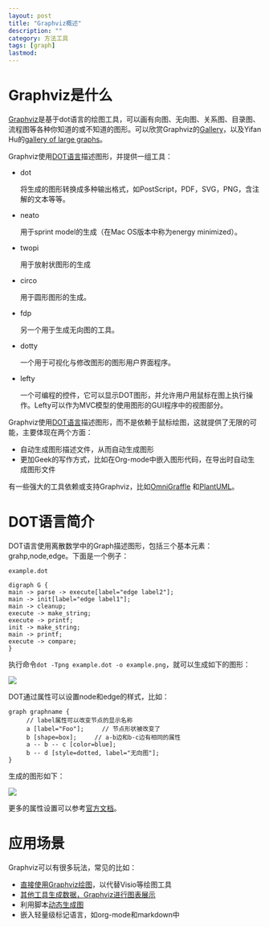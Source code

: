 ```yaml
---
layout: post
title: "Graphviz概述"
description: ""
category: 方法工具
tags: [graph]
lastmod:
---
```


# Graphviz是什么

[Graphviz](http://www.graphviz.org/)是基于dot语言的绘图工具，可以画有向图、无向图、关系图、目录图、流程图等各种你知道的或不知道的图形。可以欣赏Graphviz的[Gallery](http://www.graphviz.org/Gallery.php)，以及Yifan Hu的[gallery of large graphs](http://www2.research.att.com/~yifanhu/GALLERY/GRAPHS/index1.html)。

Graphviz使用[DOT语言](http://zh.wikipedia.org/wiki/DOT%E8%AF%AD%E8%A8%80)描述图形，并提供一组工具：

- dot

  将生成的图形转换成多种输出格式，如PostScript，PDF，SVG，PNG，含注解的文本等等。

- neato

  用于sprint model的生成（在Mac OS版本中称为energy minimized）。

- twopi

  用于放射状图形的生成

- circo

  用于圆形图形的生成。

- fdp

  另一个用于生成无向图的工具。

- dotty

  一个用于可视化与修改图形的图形用户界面程序。

- lefty

  一个可编程的控件，它可以显示DOT图形，并允许用户用鼠标在图上执行操作。Lefty可以作为MVC模型的使用图形的GUI程序中的视图部分。


Graphviz使用[DOT语言](http://zh.wikipedia.org/wiki/DOT%E8%AF%AD%E8%A8%80)描述图形，而不是依赖于鼠标绘图，这就提供了无限的可能，主要体现在两个方面：

- 自动生成图形描述文件，从而自动生成图形
- 更加Geek的写作方式，比如在Org-mode中嵌入图形代码，在导出时自动生成图形文件

有一些强大的工具依赖或支持Graphviz，比如[OmniGraffle](http://www.omnigroup.com/omnigraffle)
和[PlantUML](http://plantuml.sourceforge.net/index.html)。


# DOT语言简介

DOT语言使用离散数学中的Graph描述图形，包括三个基本元素：grahp,node,edge。下面是一个例子：

`example.dot`

```
digraph G {
main -> parse -> execute[label="edge label2"];
main -> init[label="edge label1"];
main -> cleanup;
execute -> make_string;
execute -> printf;
init -> make_string;
main -> printf;
execute -> compare;
}
```

执行命令`dot -Tpng example.dot -o example.png`，就可以生成如下的图形：

![](images/graphviz/example.png)

DOT通过属性可以设置node和edge的样式，比如：

```
graph graphname {
     // label属性可以改变节点的显示名称
     a [label="Foo"];     // 节点形状被改变了
     b [shape=box];     // a-b边和b-c边有相同的属性
     a -- b -- c [color=blue];
     b -- d [style=dotted, label="无向图"];
}
```

生成的图形如下：

![](images/graphviz/a.png)

更多的属性设置可以参考[官方文档](http://www.graphviz.org/content/attrs)。




# 应用场景

Graphviz可以有很多玩法，常见的比如：

- [直接使用Graphviz绘图](http://gashero.iteye.com/blog/1748795)，以代替Visio等绘图工具
- [其他工具生成数据，Graphviz进行图表展示](http://www.cnblogs.com/lanxuezaipiao/p/3450201.html)
- 利用脚本[动态生成图](http://www.ibm.com/developerworks/cn/aix/library/au-aix-graphviz/index.html?ca=dat)
- 嵌入轻量级标记语言，如org-mode和markdown中
